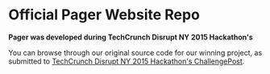 # Official Pager Website Repo

__Pager was developed during TechCrunch Disrupt NY 2015 Hackathon's__

You can browse through our original source code for our winning project, as submitted to [TechCrunch Disrupt NY 2015 Hackathon's ChallengePost](http://challengepost.com/software/pager).
